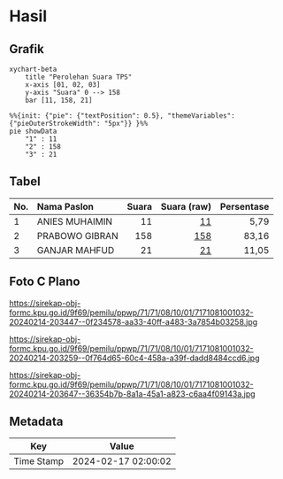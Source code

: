 # Hasil

## Grafik

```mermaid
xychart-beta
    title "Perolehan Suara TPS"
    x-axis [01, 02, 03]
    y-axis "Suara" 0 --> 158
    bar [11, 158, 21]
```

```mermaid
%%{init: {"pie": {"textPosition": 0.5}, "themeVariables": {"pieOuterStrokeWidth": "5px"}} }%%
pie showData
    "1" : 11
    "2" : 158
    "3" : 21
```

## Tabel

| No. | Nama Paslon    | Suara | Suara (raw) | Persentase |
|:--- |:-------------- | -----:| -----------:| ----------:|
| 1   | ANIES MUHAIMIN | 11    | [11][p-1]   | 5,79       |
| 2   | PRABOWO GIBRAN | 158   | [158][p-2]  | 83,16      |
| 3   | GANJAR MAHFUD  | 21    | [21][p-3]   | 11,05      |


[p-1]: https://github.com/gigit-pemilu/pemilu-2024-71-sulawesi-utara/blob/main/pilpres/hitung-suara/sub/71-sulawesi-utara/sub/71-kota-manado/sub/08-mapanget/sub/1001-paniki-bawah/sub/032-tps/sub/paslon-1.txt
[p-2]: https://github.com/gigit-pemilu/pemilu-2024-71-sulawesi-utara/blob/main/pilpres/hitung-suara/sub/71-sulawesi-utara/sub/71-kota-manado/sub/08-mapanget/sub/1001-paniki-bawah/sub/032-tps/sub/paslon-2.txt
[p-3]: https://github.com/gigit-pemilu/pemilu-2024-71-sulawesi-utara/blob/main/pilpres/hitung-suara/sub/71-sulawesi-utara/sub/71-kota-manado/sub/08-mapanget/sub/1001-paniki-bawah/sub/032-tps/sub/paslon-3.txt

## Foto C Plano

https://sirekap-obj-formc.kpu.go.id/9f69/pemilu/ppwp/71/71/08/10/01/7171081001032-20240214-203447--0f234578-aa33-40ff-a483-3a7854b03258.jpg

https://sirekap-obj-formc.kpu.go.id/9f69/pemilu/ppwp/71/71/08/10/01/7171081001032-20240214-203259--0f764d65-60c4-458a-a39f-dadd8484ccd6.jpg

https://sirekap-obj-formc.kpu.go.id/9f69/pemilu/ppwp/71/71/08/10/01/7171081001032-20240214-203647--36354b7b-8a1a-45a1-a823-c6aa4f09143a.jpg


## Metadata

| Key        | Value               |
| ---------- | ------------------- |
| Time Stamp | 2024-02-17 02:00:02 |



